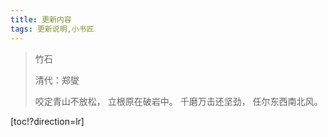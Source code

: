 ```yaml
---
title: 更新内容
tags: 更新说明,小书匠
---
```


> <!-- {.markdown_vertical}-->
> 竹石
> 
> 清代：郑燮
> 
> 咬定青山不放松，
> 立根原在破岩中。
> 千磨万击还坚劲，
> 任尔东西南北风。


[toc!?direction=lr]

